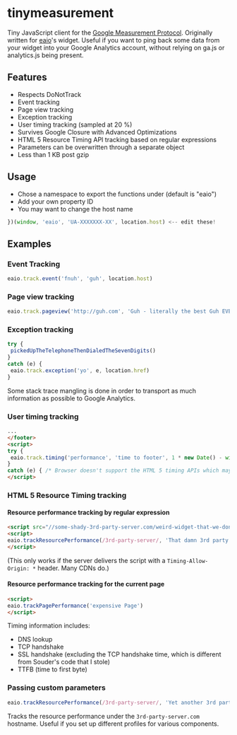 # tinymeasurement
Tiny JavaScript client for the [Google Measurement Protocol](https://developers.google.com/analytics/devguides/collection/protocol/v1/parameters). Originally written for [eaio](http://eaio.com)'s widget.
Useful if you want to ping back some data from your widget into your Google Analytics account, without relying on ga.js or analytics.js being present.

## Features

* Respects DoNotTrack
* Event tracking
* Page view tracking
* Exception tracking
* User timing tracking (sampled at 20 %)
* Survives Google Closure with Advanced Optimizations
* HTML 5 Resource Timing API tracking based on regular expressions
* Parameters can be overwritten through a separate object
* Less than 1 KB post gzip

## Usage

- Chose a namespace to export the functions under (default is "eaio")
- Add your own property ID
- You may want to change the host name

```JavaScript
})(window, 'eaio', 'UA-XXXXXXX-XX', location.host) <-- edit these!
```

## Examples

### Event Tracking

```JavaScript
eaio.track.event('fnuh', 'guh', location.host)
```

### Page view tracking

```JavaScript
eaio.track.pageview('http://guh.com', 'Guh - literally the best Guh EVER!')
```

### Exception tracking

```JavaScript
try {
 pickedUpTheTelephoneThenDialedTheSevenDigits()
}
catch (e) {
 eaio.track.exception('yo', e, location.href)
}
```

Some stack trace mangling is done in order to transport as much information as possible to Google Analytics.

### User timing tracking

```HTML
...
</footer>
<script>
try {
 eaio.track.timing('performance', 'time to footer', 1 * new Date() - window.performance.timing.domInteractive)
}
catch (e) { /* Browser doesn't support the HTML 5 timing APIs which may happen */ }
</script>
```

### HTML 5 Resource Timing tracking

#### Resource performance tracking by regular expression

```HTML
<script src="//some-shady-3rd-party-server.com/weird-widget-that-we-dont-trust.js"></script>
<script>
eaio.trackResourcePerformance(/3rd-party-server/, 'That damn 3rd party script')
</script>
```
(This only works if the server delivers the script with a `Timing-Allow-Origin: *` header. Many CDNs do.)

#### Resource performance tracking for the current page

```HTML
<script>
eaio.trackPagePerformance('expensive Page')
</script>
```

Timing information includes:

* DNS lookup
* TCP handshake
* SSL handshake (excluding the TCP handshake time, which is different from Souder's code that I stole)
* TTFB (time to first byte)

### Passing custom parameters

```JavaScript
eaio.trackResourcePerformance(/3rd-party-server/, 'Yet another 3rd party script', null, { 'dh': '3rd-party-server.com' })
```

Tracks the resource performance under the `3rd-party-server.com` hostname. Useful if you set up different profiles for various components.
